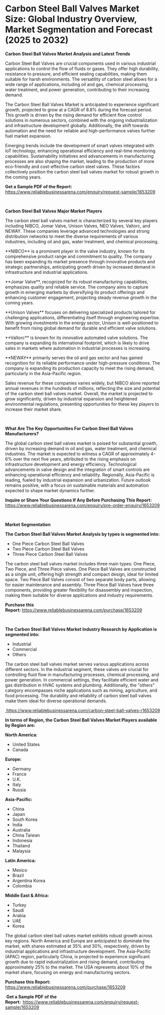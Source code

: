 <p><h1>Carbon Steel Ball Valves Market Size: Global Industry Overview, Market Segmentation and Forecast (2025 to 2032)</h1></p><p><strong>Carbon Steel Ball Valves Market Analysis and Latest Trends</strong></p>
<p><p>Carbon Steel Ball Valves are crucial components used in various industrial applications to control the flow of fluids or gases. They offer high durability, resistance to pressure, and efficient sealing capabilities, making them suitable for harsh environments. The versatility of carbon steel allows for a wide range of applications, including oil and gas, chemical processing, water treatment, and power generation, contributing to their increasing demand.</p><p>The Carbon Steel Ball Valves Market is anticipated to experience significant growth, projected to grow at a CAGR of 8.8% during the forecast period. This growth is driven by the rising demand for efficient flow control solutions in numerous sectors, combined with the ongoing industrialization and infrastructure development globally. Additionally, the shift towards automation and the need for reliable and high-performance valves further fuel market expansion.</p><p>Emerging trends include the development of smart valves integrated with IoT technology, enhancing operational efficiency and real-time monitoring capabilities. Sustainability initiatives and advancements in manufacturing processes are also shaping the market, leading to the production of more eco-friendly and cost-effective carbon steel valves. These factors collectively position the carbon steel ball valves market for robust growth in the coming years.</p></p>
<p><strong>Get a Sample PDF of the Report:&nbsp;</strong> <a href="https://www.reliablebusinessarena.com/enquiry/request-sample/1653209?utm_campaign=3056&utm_medium=2&utm_source=Github&utm_content=ia&utm_term=16042025&utm_id=carbon-steel-ball-valves">https://www.reliablebusinessarena.com/enquiry/request-sample/1653209</a></p>
<p>&nbsp;</p>
<p><strong>Carbon Steel Ball Valves Major Market Players</strong></p>
<p><p>The carbon steel ball valves market is characterized by several key players including NIBCO, Jomar Valve, Unison Valves, NEO Valves, Valtorc, and NEWAY. These companies leverage advanced technologies and strong distribution networks to meet the diverse requirements of various industries, including oil and gas, water treatment, and chemical processing.</p><p>**NIBCO** is a prominent player in the valve industry, known for its comprehensive product range and commitment to quality. The company has been expanding its market presence through innovative products and strategic partnerships, anticipating growth driven by increased demand in infrastructure and industrial applications.</p><p>**Jomar Valve**, recognized for its robust manufacturing capabilities, emphasizes quality and reliable service. The company aims to capture growth in emerging markets by diversifying its product offerings and enhancing customer engagement, projecting steady revenue growth in the coming years.</p><p>**Unison Valves** focuses on delivering specialized products tailored for challenging applications, differentiating itself through engineering expertise. With growing investments in the energy sector, Unison is well-positioned to benefit from rising global demand for durable and efficient valve solutions.</p><p>**Valtorc** is known for its innovative automated valve solutions. The company is expanding its international footprint, which is likely to drive sales in markets where automation in industrial processes is increasing.</p><p>**NEWAY** primarily serves the oil and gas sector and has gained recognition for its reliable performance under high-pressure conditions. The company is expanding its production capacity to meet the rising demand, particularly in the Asia-Pacific region.</p><p>Sales revenue for these companies varies widely, but NIBCO alone reported annual revenues in the hundreds of millions, reflecting the size and potential of the carbon steel ball valves market. Overall, the market is projected to grow significantly, driven by industrial expansion and heightened environmental regulations, presenting opportunities for these key players to increase their market share.</p></p>
<p>&nbsp;</p>
<p><strong>What Are The Key Opportunities For Carbon Steel Ball Valves Manufacturers?</strong></p>
<p><p>The global carbon steel ball valves market is poised for substantial growth, driven by increasing demand in oil and gas, water treatment, and chemical industries. The market is expected to witness a CAGR of approximately 4-6% over the next five years, attributed to the rising emphasis on infrastructure development and energy efficiency. Technological advancements in valve design and the integration of smart controls are enhancing operational efficiency and reliability. Regionally, Asia-Pacific is leading, fueled by industrial expansion and urbanization. Future outlook remains positive, with a focus on sustainable materials and automation expected to shape market dynamics further.</p></p>
<p><strong>Inquire or Share Your Questions If Any Before Purchasing This Report:</strong> <a href="https://www.reliablebusinessarena.com/enquiry/pre-order-enquiry/1653209?utm_campaign=3056&utm_medium=2&utm_source=Github&utm_content=ia&utm_term=16042025&utm_id=carbon-steel-ball-valves">https://www.reliablebusinessarena.com/enquiry/pre-order-enquiry/1653209</a></p>
<p>&nbsp;</p>
<p><strong>Market Segmentation</strong></p>
<p><strong>The Carbon Steel Ball Valves Market Analysis by types is segmented into:</strong></p>
<p><ul><li>One Piece Carbon Steel Ball Valves</li><li>Two Piece Carbon Steel Ball Valves</li><li>Three Piece Carbon Steel Ball Valves</li></ul></p>
<p><p>The carbon steel ball valves market includes three main types: One Piece, Two Piece, and Three Piece valves. One Piece Ball Valves are constructed as a single unit, offering high strength and compact design, ideal for limited space. Two Piece Ball Valves consist of two separate body parts, allowing for easier maintenance and assembly. Three Piece Ball Valves have three components, providing greater flexibility for disassembly and inspection, making them suitable for diverse applications and industry requirements.</p></p>
<p><strong>Purchase this Report:&nbsp;</strong><a href="https://www.reliablebusinessarena.com/purchase/1653209?utm_campaign=3056&utm_medium=2&utm_source=Github&utm_content=ia&utm_term=16042025&utm_id=carbon-steel-ball-valves">https://www.reliablebusinessarena.com/purchase/1653209</a></p>
<p>&nbsp;</p>
<p><strong>The Carbon Steel Ball Valves Market Industry Research by Application is segmented into:</strong></p>
<p><ul><li>Industrial</li><li>Commercial</li><li>Others</li></ul></p>
<p><p>The carbon steel ball valves market serves various applications across different sectors. In the industrial segment, these valves are crucial for controlling fluid flow in manufacturing processes, chemical processing, and power generation. In commercial settings, they facilitate efficient water and gas distribution in HVAC systems and plumbing. Additionally, the "others" category encompasses niche applications such as mining, agriculture, and food processing. The durability and reliability of carbon steel ball valves make them ideal for diverse operational demands.</p></p>
<p><a href="https://www.reliablebusinessarena.com/carbon-steel-ball-valves-r1653209?utm_campaign=3056&utm_medium=2&utm_source=Github&utm_content=ia&utm_term=16042025&utm_id=carbon-steel-ball-valves">&nbsp;https://www.reliablebusinessarena.com/carbon-steel-ball-valves-r1653209</a></p>
<p><strong>In terms of Region, the Carbon Steel Ball Valves Market Players available by Region are:</strong></p>
<p>
    <p> <strong> North America: </strong>
        <ul>
            <li>United States</li>
            <li>Canada</li>
        </ul>
        </p> 
    <p> <strong> Europe: </strong>
        <ul>
            <li>Germany</li>
            <li>France</li>
            <li>U.K.</li>
            <li>Italy</li>
            <li>Russia</li>
        </ul>
        </p> 
    <p> <strong> Asia-Pacific: </strong>
        <ul>
            <li>China</li>
            <li>Japan</li>
            <li>South Korea</li>
            <li>India</li>
            <li>Australia</li>
            <li>China Taiwan</li>
            <li>Indonesia</li>
            <li>Thailand</li>
            <li>Malaysia</li>
        </ul>
        </p> 
    <p> <strong> Latin America: </strong>
        <ul>
            <li>Mexico</li>
            <li>Brazil</li>
            <li>Argentina Korea</li>
            <li>Colombia</li>
        </ul>
        </p> 
    <p> <strong> Middle East & Africa: </strong>
        <ul>
            <li>Turkey</li>
            <li>Saudi</li>
            <li>Arabia</li>
            <li>UAE</li>
            <li>Korea</li>
        </ul>
    </p>
    </p>
<p><p>The global carbon steel ball valves market exhibits robust growth across key regions. North America and Europe are anticipated to dominate the market, with shares estimated at 35% and 30%, respectively, driven by industrial applications and infrastructure development. The Asia-Pacific (APAC) region, particularly China, is projected to experience significant growth due to rapid industrialization and rising demand, contributing approximately 25% to the market. The USA represents about 10% of the market share, focusing on energy and manufacturing sectors.</p></p>
<p><strong>Purchase this Report: </strong><a href="https://www.reliablebusinessarena.com/purchase/1653209?utm_campaign=3056&utm_medium=2&utm_source=Github&utm_content=ia&utm_term=16042025&utm_id=carbon-steel-ball-valves">https://www.reliablebusinessarena.com/purchase/1653209</a></p>
<p>&nbsp;<strong>Get a Sample PDF of the Report:&nbsp;&nbsp;</strong><a href="https://www.reliablebusinessarena.com/enquiry/request-sample/1653209?utm_campaign=3056&utm_medium=2&utm_source=Github&utm_content=ia&utm_term=16042025&utm_id=carbon-steel-ball-valves">https://www.reliablebusinessarena.com/enquiry/request-sample/1653209</a></p>
<p><strong></strong></p>
<p><p></p><p></p><p></p></p>